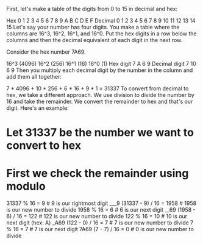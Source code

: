 First, let's make a table of the digits from 0 to 15 in decimal and hex:

Hex	0	1	2	3	4	5	6	7	8	9	A	B	C	D	E	F
Decimal	0	1	2	3	4	5	6	7	8	9	10	11	12	13	14	15
Let's say your number has four digits. You make a table where the columns are 16^3, 16^2, 16^1, and 16^0. Put the hex digits in a row below the columns and then the decimal equivalent of each digit in the next row.

Consider the hex number 7A69.

16^3 (4096)	16^2 (256)	16^1 (16)	16^0 (1)
Hex digit	7	A	6	9
Decimal digit	7	10	6	9
Then you multiply each decimal digit by the number in the column and add them all together:

7 * 4096 + 10 * 256 + 6 * 16 + 9 * 1 = 31337
To convert from decimal to hex, we take a different approach. We use division to divide the number by 16 and take the remainder. We convert the remainder to hex and that's our digit. Here's an example:

# Let 31337 be the number we want to convert to hex
# First we check the remainder using modulo
31337 % 16 = 9           # 9 is our rightmost digit            ___9
(31337 - 9) / 16 = 1958  # 1958 is our new number to divide
1958 % 16 = 6            # 6 is our next digit                 __69
(1958 - 6) / 16 = 122    # 122 is our new number to divide
122 % 16 = 10            # 10 is our next digit (hex: A)       _A69
(122 - 0) / 16 = 7       # 7 is our new number to divide
7 % 16 = 7               # 7 is our next digit                 7A69
(7 - 7) / 16 = 0         # 0 is our new number to divide